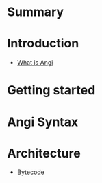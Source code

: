 # Summary

# Introduction
- [What is Angi](./introduction/what-is-angi.md)

# Getting started

# Angi Syntax

# Architecture
- [Bytecode](./architecture/bytecode.md)
